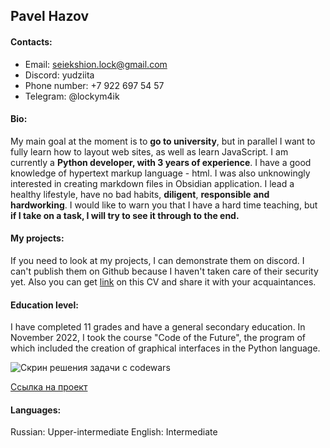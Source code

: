 ## **Pavel Hazov**
#### Contacts:
  - Email: seiekshion.lock@gmail.com
  - Discord: yudziita
  - Phone number: +7 922 697 54 57
  - Telegram: @lockym4ik
#### Bio:
My main goal at the moment is to **go to university**, but in parallel I want to fully learn how to layout web sites, as well as learn JavaScript. 
I am currently a **Python developer, with 3 years of experience**. I have a good knowledge of hypertext markup language - html. I was also unknowingly interested in creating markdown files in Obsidian application. I lead a healthy lifestyle, have no bad habits, **diligent**, **responsible** **and hardworking**. I would like to warn you that I have a hard time teaching, but **if I take on a task, I will try to see it through to the end.**

#### My projects:
If you need to look at my projects, I can demonstrate them on discord. I can't publish them on Github because I haven't taken care of their security yet.
Also you can get [link](https://seiekshion.github.io/rsschool-cv/) on this CV and share it with your acquaintances.

#### Education level:
I have completed 11 grades and have a general secondary education. In November 2022, I took the course "Code of the Future", the program of which included the creation of graphical interfaces in the Python language.

![Скрин решения задачи с codewars](https://i.imgur.com/JqI9bpA.png?1)

  [Ссылка на проект](https://seiekshion.github.io/rsschool-cv/cv)
#### Languages:
Russian: Upper-intermediate
English: Intermediate